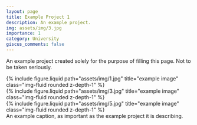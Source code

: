```yaml
---
layout: page
title: Example Project 1
description: An example project.
img: assets/img/3.jpg
importance: 1
category: University
giscus_comments: false
---
```


An example project created solely for the purpose of filling this page. Not to be taken seriously.

<div class="row">
    <div class="col-sm mt-3 mt-md-0">
        {% include figure.liquid path="assets/img/1.jpg" title="example image" class="img-fluid rounded z-depth-1" %}
    </div>
    <div class="col-sm mt-3 mt-md-0">
        {% include figure.liquid path="assets/img/3.jpg" title="example image" class="img-fluid rounded z-depth-1" %}
    </div>
    <div class="col-sm mt-3 mt-md-0">
        {% include figure.liquid path="assets/img/5.jpg" title="example image" class="img-fluid rounded z-depth-1" %}
    </div>
</div>
<div class="caption">
    An example caption, as important as the example project it is describing.
</div>

